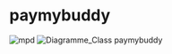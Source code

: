 # paymybuddy
![mpd](https://user-images.githubusercontent.com/11884430/154935943-8ad96c1c-1e05-487c-bf1e-8ff60eee6df3.PNG)
![Diagramme_Class](https://user-images.githubusercontent.com/11884430/154935953-cb54924c-68c3-4fca-b817-2d8e98a45ad8.png)
paymybuddy
